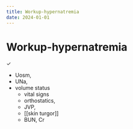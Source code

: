 ```yaml
---
title: Workup-hypernatremia
date: 2024-01-01
---
```

# Workup-hypernatremia

✓

- Uosm, 
- UNa, 
- volume status 
    - vital signs
    - orthostatics, 
    - JVP, 
    - [[skin turgor]] 
    - BUN, Cr
